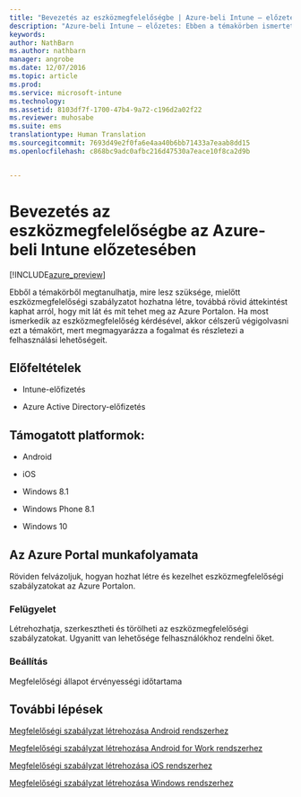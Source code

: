```yaml
---
title: "Bevezetés az eszközmegfelelőségbe | Azure-beli Intune – előzetes | Microsoft Docs"
description: "Azure-beli Intune – előzetes: Ebben a témakörben ismertetjük a Microsoft Intune megfelelőségi szabályzatok létrehozásához szükséges előfeltételeit"
keywords: 
author: NathBarn
ms.author: nathbarn
manager: angrobe
ms.date: 12/07/2016
ms.topic: article
ms.prod: 
ms.service: microsoft-intune
ms.technology: 
ms.assetid: 8103df7f-1700-47b4-9a72-c196d2a02f22
ms.reviewer: muhosabe
ms.suite: ems
translationtype: Human Translation
ms.sourcegitcommit: 7693d49e2f0fa6e4aa40b6bb71433a7eaab8dd15
ms.openlocfilehash: c868bc9adc0afbc216d47530a7eace10f8ca2d9b


---
```


# <a name="get-started-with-device-compliance-in-intune-azure-preview"></a>Bevezetés az eszközmegfelelőségbe az Azure-beli Intune előzetesében


[!INCLUDE[azure_preview](../includes/azure_preview.md)]

Ebből a témakörből megtanulhatja, mire lesz szüksége, mielőtt eszközmegfelelőségi szabályzatot hozhatna létre, továbbá rövid áttekintést kaphat arról, hogy mit lát és mit tehet meg az Azure Portalon. Ha most ismerkedik az eszközmegfelelőség kérdésével, akkor célszerű végigolvasni ezt a témakört, mert megmagyarázza a fogalmat és részletezi a felhasználási lehetőségeit.

##  <a name="pre-requisites"></a>Előfeltételek


-   Intune-előfizetés

-   Azure Active Directory-előfizetés



##  <a name="supported-platforms"></a>Támogatott platformok:


-   Android

-   iOS

-   Windows 8.1

-   Windows Phone 8.1

-   Windows 10

##  <a name="azure-portal-workflow"></a>Az Azure Portal munkafolyamata


Röviden felvázoljuk, hogyan hozhat létre és kezelhet eszközmegfelelőségi szabályzatokat az Azure Portalon.

<!---### Overview

When you choose the **Set device compliance** workload, the blade opens with an  **Overview** section that displays a summary view of your compliance policies that you have created and the status of the devices they have been applied to. If you
don’t have any policies configured yet, the overview will just include the various reports but with no data.--->

### <a name="manage"></a>Felügyelet

Létrehozhatja, szerkesztheti és törölheti az eszközmegfelelőségi szabályzatokat. Ugyanitt van lehetősége felhasználókhoz rendelni őket.

<!---### Monitor

This section is a detailed view of what you see in the **Overview**. A list of all the reports are displayed in this section and you can interactively drill down through each of these reports.--->

### <a name="setup"></a>Beállítás

Megfelelőségi állapot érvényességi időtartama

##  <a name="next-steps"></a>További lépések
[Megfelelőségi szabályzat létrehozása Android rendszerhez](create-a-compliance-policy-for-android.md)

[Megfelelőségi szabályzat létrehozása Android for Work rendszerhez](create-a-compliance-policy-for-android-for-work.md)

[Megfelelőségi szabályzat létrehozása iOS rendszerhez](create-a-compliance-policy-for-ios.md)

[Megfelelőségi szabályzat létrehozása Windows rendszerhez](create-a-compliance-policy-for-windows.md)



<!--HONumber=Feb17_HO1-->



